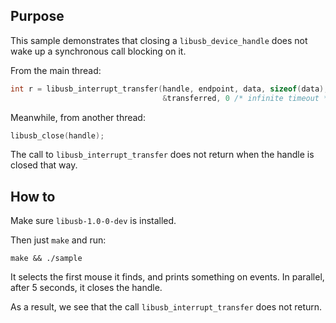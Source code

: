 ## Purpose

This sample demonstrates that closing a `libusb_device_handle` does not wake up
a synchronous call blocking on it.

From the main thread:

```c
int r = libusb_interrupt_transfer(handle, endpoint, data, sizeof(data),
                                  &transferred, 0 /* infinite timeout */);
```

Meanwhile, from another thread:

```c
libusb_close(handle);
```

The call to `libusb_interrupt_transfer` does not return when the handle is
closed that way.

## How to

Make sure `libusb-1.0-0-dev` is installed.

Then just `make` and run:

    make && ./sample

It selects the first mouse it finds, and prints something on events. In
parallel, after 5 seconds, it closes the handle.

As a result, we see that the call `libusb_interrupt_transfer` does not return.
